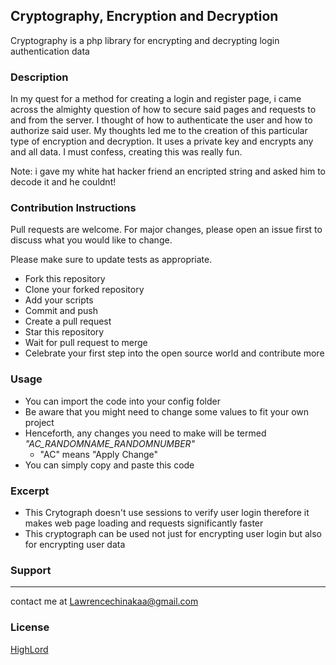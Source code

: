 ## Cryptography, Encryption and Decryption

Cryptography is a php library for encrypting and decrypting login authentication data
### Description

In my quest for a method for creating a login and register page, i came across the almighty question of how to secure said pages and requests to and from the server. I thought of how to authenticate the user and how to authorize said user. My thoughts led me to the creation of this particular type of encryption and decryption.
It uses a private key and encrypts any and all data.
I must confess, creating this was really fun.

Note: i gave my white hat hacker friend an encripted string and asked him to decode it and he couldnt!

### Contribution Instructions

Pull requests are welcome. For major changes, please open an issue first to discuss what you would like to change.

Please make sure to update tests as appropriate.

- Fork this repository
- Clone your forked repository
- Add your scripts
- Commit and push
- Create a pull request
- Star this repository
- Wait for pull request to merge
- Celebrate your first step into the open source world and contribute more

### Usage

- You can import the code into your config folder
- Be aware that you might need to change some values to fit your own project
- Henceforth, any changes you need to make will be termed *"AC_RANDOMNAME_RANDOMNUMBER"*
    - "AC" means "Apply Change"
- You can simply copy and paste this code

### Excerpt

- This Crytograph doesn't use sessions to verify user login therefore it makes web page loading and requests significantly faster
- This cryptograph can be used not just for encrypting user login but also for encrypting user data

### Support
- - - -
contact me at <Lawrencechinakaa@gmail.com>
### License

[HighLord](https://github.com/HighLord/Cryptography/blob/main/LICENSE.txt)

